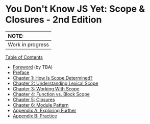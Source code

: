 # You Don't Know JS Yet: Scope & Closures - 2nd Edition

| NOTE: |
| :--- |
| Work in progress |

[Table of Contents](toc.md)

* [Foreword](foreword.md) (by TBA)
* [Preface](../preface.md)
* [Chapter 1: How Is Scope Determined?](ch1.md)
* [Chapter 2: Understanding Lexical Scope](ch2.md)
* [Chapter 3: Working With Scope](ch3.md)
* [Chapter 4: Function vs. Block Scope](ch4.md)
* [Chapter 5: Closures](ch5.md)
* [Chapter 6: Module Pattern](ch6.md)
* [Appendix A: Exploring Further](apA.md)
* [Appendix B: Practice](apB.md)
